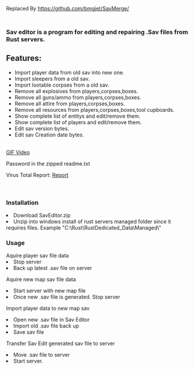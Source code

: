 Replaced By
https://github.com/bmgjet/SavMerge/

<h3><img src="https://i.ibb.co/5FnTZgy/Sav-Editor.png" alt="" /></h3>
<h3>Sav editor is a program for editing and repairing .Sav files from Rust servers.</h3>
<h2>Features:</h2>
<ul>
<li>Import player data from old sav into new one.</li>
<li>Import sleepers from a old sav.</li>
<li>Import lootable corpses from a old sav.</li>
<li>Remove all explosives from players,corpses,boxes.</li>
<li>Remove all guns/ammo from players,corpses,boxes.</li>
<li>Remove all attire from players,corpses,boxes.</li>
<li>Remove all resources from players,corpses,boxes,tool cupboards.</li>
<li>Show complete list of entitys and edit/remove them.</li>
<li>Show complete list of players and edit/remove them.</li>
<li>Edit sav version bytes.</li>
<li>Edit sav Creation date bytes.</li>
</ul>
<p><br /><a href="https://gifyu.com/image/S28Qt" target="_blank">GIF Video</a></p>
<p>Password in the zipped readme.txt<img src="https://i.ibb.co/xj1CYhc/savedit.png" alt="" /></p>
Virus Total Report: <a href="https://www.virustotal.com/gui/file/17c86148b752f0bf8a71e64e65cce5720c00a6fd0583acc4629627f875be8660" target="_blank">Report</a>
<br>
<br>
<br>

<h3>Installation</h3>
<li>Download SavEditor.zip
<li>Unzip into windows install of rust servers managed folder since it requires files. Example "C:\Rust\RustDedicated_Data\Managed\"

<h3>Usage</h3>
Aquire player sav file data
<li>Stop server
<li>Back up latest .sav file on server

Aquire new map sav file data
<li>Start server with new map file
<li>Once new .sav file is generated. Stop server

Import player data to new map sav
<li>Open new .sav file in Sav Editor
<li>Import old .sav file back up
<li>Save sav file

Transfer Sav Edit generated sav file to server
<li>Move .sav file to server
<li>Start server.

